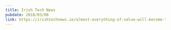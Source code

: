 ```yaml
---
title: Irish Tech News
pubdate: 2018/03/06
link: https://irishtechnews.ie/almost-everything-of-value-will-become-tokenised-gabriele-rigo-speaking-at-chainges-may-4th-5th/
---
```

